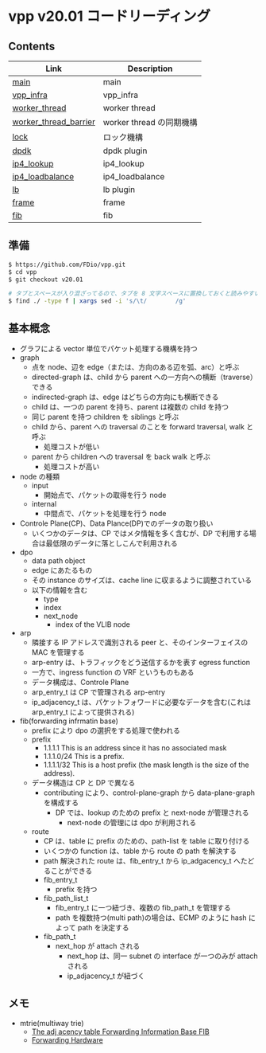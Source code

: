 # vpp v20.01 コードリーディング

## Contents

| Link                                              | Description              |
| ------------------------------------------------- | ------------------------ |
| [main](main.md)                                   | main                     |
| [vpp_infra](vpp_infra.md)                         | vpp_infra                |
| [worker_thread](worker_thread.md)                 | worker thread            |
| [worker_thread_barrier](worker_thread_barrier.md) | worker thread の同期機構 |
| [lock](lock.md)                                   | ロック機構               |
| [dpdk](dpdk.md)                                   | dpdk plugin              |
| [ip4_lookup](ip4_lookup.md)                       | ip4_lookup               |
| [ip4_loadbalance](ip4_loadbalance.md)             | ip4_loadbalance          |
| [lb](lb.md)                                       | lb plugin                |
| [frame](frame.md)                                 | frame                    |
| [fib](fib.md)                                     | fib                      |

## 準備

```sh
$ https://github.com/FDio/vpp.git
$ cd vpp
$ git checkout v20.01

# タブとスペースが入り混ざってるので、タブを 8 文字スペースに置換しておくと読みやすい
$ find ./ -type f | xargs sed -i 's/\t/        /g'
```

## 基本概念

- グラフによる vector 単位でパケット処理する機構を持つ
- graph
  - 点を node、辺を edge（または、方向のある辺を弧、arc）と呼ぶ
  - directed-graph は、child から parent への一方向への横断（traverse）できる
  - indirected-graph は、edge はどちらの方向にも横断できる
  - child は、一つの parent を持ち、parent は複数の child を持つ
  - 同じ parent を持つ children を siblings と呼ぶ
  - child から、parent への traversal のことを forward traversal, walk と呼ぶ
    - 処理コストが低い
  - parent から children への traversal を back walk と呼ぶ
    - 処理コストが高い
- node の種類
  - input
    - 開始点で、パケットの取得を行う node
  - internal
    - 中間点で、パケットを処理を行う node
- Controle Plane(CP)、Data Plance(DP)でのデータの取り扱い
  - いくつかのデータは、CP ではメタ情報を多く含むが、DP で利用する場合は最低限のデータに落としこんで利用される
- dpo
  - data path object
  - edge にあたるもの
  - その instance のサイズは、cache line に収まるように調整されている
  - 以下の情報を含む
    - type
    - index
    - next_node
      - index of the VLIB node
- arp
  - 隣接する IP アドレスで識別される peer と、そのインターフェイスの MAC を管理する
  - arp-entry は、トラフィックをどう送信するかを表す egress function
  - 一方で、ingress function の VRF というものもある
  - データ構成は、Controle Plane
  - arp_entry_t は CP で管理される arp-entry
  - ip_adjacency_t は、パケットフォワードに必要なデータを含む(これは arp_entry_t によって提供される)
- fib(forwarding infrmatin base)
  - prefix により dpo の選択をする処理で使われる
  - prefix
    - 1.1.1.1 This is an address since it has no associated mask
    - 1.1.1.0/24 This is a prefix.
    - 1.1.1.1/32 This is a host prefix (the mask length is the size of the address).
  - データ構造は CP と DP で異なる
    - contributing により、control-plane-graph から data-plane-graph を構成する
      - DP では、lookup のための prefix と next-node が管理される
        - next-node の管理には dpo が利用される
  - route
    - CP は、table に prefix のための、path-list を table に取り付ける
    - いくつかの function は、table から route の path を解決する
    - path 解決された route は、fib_entry_t から ip_adgacency_t へたどることができる
    - fib_entry_t
      - prefix を持つ
    - fib_path_list_t
      - fib_entry_t に一つ紐づき、複数の fib_path_t を管理する
      - path を複数持つ(multi path)の場合は、ECMP のように hash によって path を決定する
    - fib_path_t
      - next_hop が attach される
        - next_hop は、同一 subnet の interface が一つのみが attach される
        - ip_adjacency_t が紐づく

## メモ

- mtrie(multiway trie)
  - [The adj acency table Forwarding Information Base FIB](https://www.ccexpert.us/traffic-share/the-adj-acency-table-forwarding-information-base-fib.html)
  - [Forwarding Hardware](https://null.53bits.co.uk/index.php?page=forwarding-hardware)
